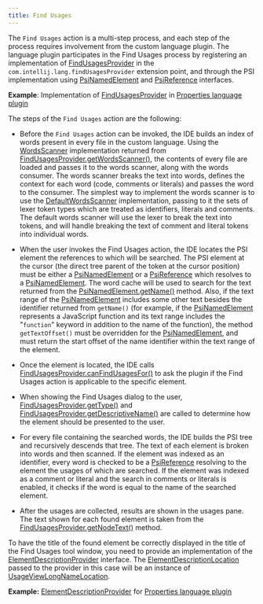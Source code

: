 ```yaml
---
title: Find Usages
---
```


The `Find Usages` action is a multi-step process, and each step of the process requires involvement from the custom language plugin.
The language plugin participates in the Find Usages process by registering an implementation of
[FindUsagesProvider](upsource:///platform/indexing-api/src/com/intellij/lang/findUsages/FindUsagesProvider.java)
in the `com.intellij.lang.findUsagesProvider` extension point, and through the PSI implementation using
[PsiNamedElement](upsource:///platform/core-api/src/com/intellij/psi/PsiNamedElement.java)
and
[PsiReference](upsource:///platform/core-api/src/com/intellij/psi/PsiReference.java)
interfaces.

**Example**:
Implementation of
[FindUsagesProvider](upsource:///plugins/properties/properties-psi-impl/src/com/intellij/lang/properties/findUsages/PropertiesFindUsagesProvider.java)
in
[Properties language plugin](upsource:///plugins/properties/)


The steps of the `Find Usages` action are the following:

*  Before the `Find Usages` action can be invoked, the IDE builds an index of words present in every file in the custom language.
   Using the
   [WordsScanner](upsource:///platform/indexing-api/src/com/intellij/lang/cacheBuilder/WordsScanner.java)
   implementation returned from
   [FindUsagesProvider.getWordsScanner()](upsource:///platform/indexing-api/src/com/intellij/lang/findUsages/FindUsagesProvider.java),
   the contents of every file are loaded and passes it to the words scanner, along with the words consumer.
   The words scanner breaks the text into words, defines the context for each word (code, comments or literals) and passes the word to the consumer.
   The simplest way to implement the words scanner is to use the
   [DefaultWordsScanner](upsource:///platform/indexing-api/src/com/intellij/lang/cacheBuilder/DefaultWordsScanner.java)
   implementation, passing to it the sets of lexer token types which are treated as identifiers, literals and comments.
   The default words scanner will use the lexer to break the text into tokens, and will handle breaking the text of comment and literal tokens into individual words.

*  When the user invokes the Find Usages action, the IDE locates the PSI element the references to which will be searched.
   The PSI element at the cursor (the direct tree parent of the token at the cursor position) must be either a
   [PsiNamedElement](upsource:///platform/core-api/src/com/intellij/psi/PsiNamedElement.java)
   or a
   [PsiReference](upsource:///platform/core-api/src/com/intellij/psi/PsiReference.java)
   which resolves to a
   [PsiNamedElement](upsource:///platform/core-api/src/com/intellij/psi/PsiNamedElement.java).
   The word cache will be used to search for the text returned from the
   [PsiNamedElement.getName()](upsource:///platform/core-api/src/com/intellij/psi/PsiNamedElement.java)
   method.
   Also, if the text range of the
   [PsiNamedElement](upsource:///platform/core-api/src/com/intellij/psi/PsiNamedElement.java)
   includes some other text besides the identifier returned from `getName()` (for example, if the
   [PsiNamedElement](upsource:///platform/core-api/src/com/intellij/psi/PsiNamedElement.java)
   represents a JavaScript function and its text range includes the "`function`" keyword in addition to the name of the function), the method `getTextOffset()` must be overridden for the
   [PsiNamedElement](upsource:///platform/core-api/src/com/intellij/psi/PsiNamedElement.java),
   and must return the start offset of the name identifier within the text range of the element.

*  Once the element is located, the IDE calls
   [FindUsagesProvider.canFindUsagesFor()](upsource:///platform/indexing-api/src/com/intellij/lang/findUsages/FindUsagesProvider.java)
   to ask the plugin if the Find Usages action is applicable to the specific element.

*  When showing the Find Usages dialog to the user,
   [FindUsagesProvider.getType()](upsource:///platform/indexing-api/src/com/intellij/lang/findUsages/FindUsagesProvider.java)
   and
   [FindUsagesProvider.getDescriptiveName()](upsource:///platform/indexing-api/src/com/intellij/lang/findUsages/FindUsagesProvider.java)
   are called to determine how the element should be presented to the user.

*  For every file containing the searched words, the IDE builds the PSI tree and recursively descends that tree.
   The text of each element is broken into words and then scanned.
   If the element was indexed as an identifier, every word is checked to be a
   [PsiReference](upsource:///platform/core-api/src/com/intellij/psi/PsiReference.java)
   resolving to the element the usages of which are searched.
   If the element was indexed as a comment or literal and the search in comments or literals is enabled, it checks if the word is equal to the name of the searched element.

*  After the usages are collected, results are shown in the usages pane.
The text shown for each found element is taken from the
[FindUsagesProvider.getNodeText()](upsource:///platform/indexing-api/src/com/intellij/lang/findUsages/FindUsagesProvider.java)
method.

To have the title of the found element be correctly displayed in the title of the Find Usages tool window, you need to provide an implementation of the
[ElementDescriptionProvider](upsource:///platform/core-api/src/com/intellij/psi/ElementDescriptionProvider.java)
interface.
The
[ElementDescriptionLocation](upsource:///platform/core-api/src/com/intellij/psi/ElementDescriptionLocation.java)
passed to the provider in this case will be an instance of
[UsageViewLongNameLocation](upsource:///platform/lang-impl/src/com/intellij/usageView/UsageViewLongNameLocation.java).

**Example:**
[ElementDescriptionProvider](upsource:///plugins/properties/src/com/intellij/lang/properties/PropertiesDescriptionProvider.java)
for
[Properties language plugin](upsource:///plugins/properties/)
